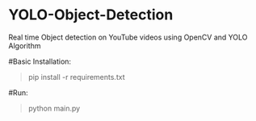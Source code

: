 # YOLO-Object-Detection
Real time Object detection on YouTube videos using OpenCV and YOLO Algorithm


#Basic Installation:

> pip install -r requirements.txt


#Run:

> python main.py
